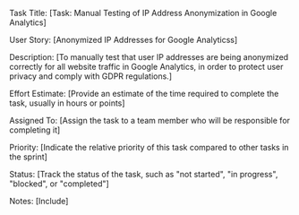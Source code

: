 Task Title: [Task: Manual Testing of IP Address Anonymization in Google Analytics]

User Story: [Anonymized IP Addresses for Google Analyticss]

Description: [To manually test that user IP addresses are being anonymized correctly for all website traffic in Google Analytics, in order to protect user privacy and comply with GDPR regulations.]

Effort Estimate: [Provide an estimate of the time required to complete the task, usually in hours or points]

Assigned To: [Assign the task to a team member who will be responsible for completing it]

Priority: [Indicate the relative priority of this task compared to other tasks in the sprint]

Status: [Track the status of the task, such as "not started", "in progress", "blocked", or "completed"]

Notes: [Include]